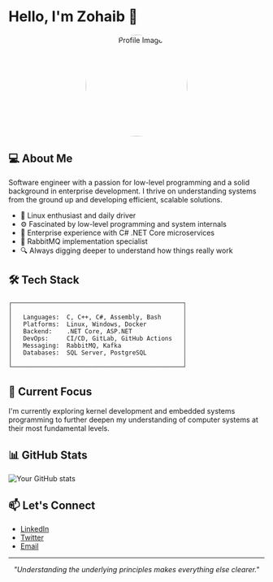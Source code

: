 # Hello, I'm Zohaib 👋

<div align="center">
  <img src="https://github.com/[your-username]/[your-username]/blob/main/profile-image.png" width="200" height="200" style="border-radius:50%;" alt="Profile Image"/>
</div>

## 💻 About Me

Software engineer with a passion for low-level programming and a solid background in enterprise development. I thrive on understanding systems from the ground up and developing efficient, scalable solutions.

- 🐧 Linux enthusiast and daily driver
- ⚙️ Fascinated by low-level programming and system internals
- 🏢 Enterprise experience with C# .NET Core microservices
- 🐰 RabbitMQ implementation specialist
- 🔍 Always digging deeper to understand how things really work

## 🛠️ Tech Stack

```
┌───────────────────────────────────────────────┐
│                                               │
│   Languages:  C, C++, C#, Assembly, Bash      │
│   Platforms:  Linux, Windows, Docker          │
│   Backend:    .NET Core, ASP.NET              │
│   DevOps:     CI/CD, GitLab, GitHub Actions   │
│   Messaging:  RabbitMQ, Kafka                 │
│   Databases:  SQL Server, PostgreSQL          │
│                                               │
└───────────────────────────────────────────────┘
```

## 🔭 Current Focus

I'm currently exploring kernel development and embedded systems programming to further deepen my understanding of computer systems at their most fundamental levels.

## 📊 GitHub Stats

![Your GitHub stats](https://github-readme-stats.vercel.app/api?username=[your-username]&show_icons=true&theme=dark)

## 📫 Let's Connect

- [LinkedIn](https://linkedin.com/in/[your-profile])
- [Twitter](https://twitter.com/[your-handle])
- [Email](mailto:[your-email])

---

<div align="center">
  <i>"Understanding the underlying principles makes everything else clearer."</i>
</div>
